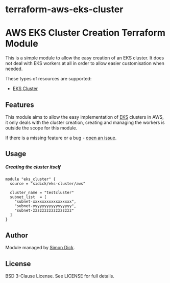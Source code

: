 # terraform-aws-eks-cluster

AWS EKS Cluster Creation Terraform Module
=========================================

This is a simple module to allow the easy creation of an EKS cluster. It does
not deal with EKS workers at all in order to allow easier customisation when
needed.

These types of resources are supported:

* [EKS Cluster](https://www.terraform.io/docs/providers/aws/r/eks_cluster.html)

Features
--------
This module aims to allow the easy implementation of
[EKS](https://aws.amazon.com/eks/) clusters in AWS, it only deals with the
cluster creation, creating and managing the workers is outside the scope for
this module.

If there is a missing feature or a bug - [open an issue](https://github.com/sidick/terraform-module-template/issues/new).

Usage
-----


##### Creating the cluster itself

```hcl
module "eks_cluster" {
  source = "sidick/eks-cluster/aws"

  cluster_name = "testcluster"
  subnet_list  = [
    "subnet-xxxxxxxxxxxxxxxxx",
    "subnet-yyyyyyyyyyyyyyyyy",
    "subnet-zzzzzzzzzzzzzzzzz"
  ]
}
```


Author
------

Module managed by [Simon Dick](https://github.com/sidick).

License
-------

BSD 3-Clause License. See LICENSE for full details.
